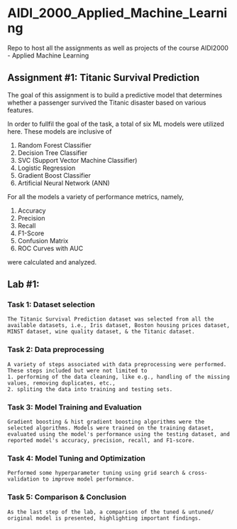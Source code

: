 # AIDI_2000_Applied_Machine_Learning
Repo to host all the assignments as well as projects of the course AIDI2000 - Applied Machine Learning

## Assignment #1: Titanic Survival Prediction
The goal of this assignment is to build a predictive model that determines whether a passenger survived the Titanic disaster based on various features.

In order to fullfil the goal of the task, a total of six ML models were utilized here. These models are inclusive of

1. Random Forest Classifier
2. Decision Tree Classifier
3. SVC (Support Vector Machine Classifier)
4. Logistic Regression
5. Gradient Boost Classifier
6. Artificial Neural Network (ANN)

For all the models a variety of performance metrics, namely,
1. Accuracy
2. Precision
3. Recall
4. F1-Score
5. Confusion Matrix
6. ROC Curves with AUC

were calculated and analyzed.

## Lab #1: 
### Task 1: Dataset selection
    The Titanic Survival Prediction dataset was selected from all the available datasets, i.e., Iris dataset, Boston housing prices dataset, MINST dataset, wine quality dataset, & the Titanic dataset.
### Task 2: Data preprocessing
    A variety of steps associated with data preprocessing were performed. These steps included but were not limited to
    1. performing of the data cleaning, like e.g., handling of the missing values, removing duplicates, etc.,
    2. spliting the data into training and testing sets.
### Task 3: Model Training and Evaluation
    Gradient boosting & hist gradient boosting algorithms were the selected algorithms. Models were trained on the training dataset, evaluated using the model's performance using the testing dataset, and reported model's accuracy, precision, recall, and F1-score.
### Task 4: Model Tuning and Optimization
    Performed some hyperparameter tuning using grid search & cross-validation to improve model performance.
### Task 5: Comparison & Conclusion
    As the last step of the lab, a comparison of the tuned & untuned/ original model is presented, highlighting important findings.